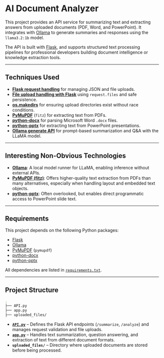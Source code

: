 # AI Document Analyzer

This project provides an API service for summarizing text and extracting answers from uploaded documents (PDF, Word, and PowerPoint). It integrates with [Ollama](https://ollama.ai/) to generate summaries and responses using the `llama3.2:1b` model.  

The API is built with [Flask](https://flask.palletsprojects.com/), and supports structured text processing pipelines for professional developers building document intelligence or knowledge extraction tools.

---

## Techniques Used

- **[Flask request handling](https://flask.palletsprojects.com/en/latest/api/#incoming-request-data)** for managing JSON and file uploads.  
- **[File upload handling with Flask](https://flask.palletsprojects.com/en/latest/patterns/fileuploads/)** using `request.files` and safe persistence.  
- **[os.makedirs](https://docs.python.org/3/library/os.html#os.makedirs)** for ensuring upload directories exist without race conditions.  
- **[PyMuPDF](https://pymupdf.readthedocs.io/en/latest/)** (`fitz`) for extracting text from PDFs.  
- **[python-docx](https://python-docx.readthedocs.io/)** for parsing Microsoft Word `.docx` files.  
- **[python-pptx](https://python-pptx.readthedocs.io/)** for extracting text from PowerPoint presentations.  
- **[Ollama generate API](https://github.com/ollama/ollama/blob/main/docs/api.md#generate-a-completion)** for prompt-based summarization and Q&A with the LLaMA model.  

---

## Interesting Non-Obvious Technologies

- **[Ollama](https://ollama.ai/)**: A local model runner for LLaMA, enabling inference without external APIs.  
- **[PyMuPDF (fitz)](https://pymupdf.readthedocs.io/)**: Offers higher-quality text extraction from PDFs than many alternatives, especially when handling layout and embedded text objects.  
- **[python-pptx](https://python-pptx.readthedocs.io/)**: Often overlooked, but enables direct programmatic access to PowerPoint slide text.  

---

## Requirements

This project depends on the following Python packages:

- [Flask](https://flask.palletsprojects.com/)  
- [Ollama](https://ollama.ai/)  
- [PyMuPDF](https://pymupdf.readthedocs.io/) (`pymupdf`)  
- [python-docx](https://python-docx.readthedocs.io/)  
- [python-pptx](https://python-pptx.readthedocs.io/)  

All dependencies are listed in [`requirements.txt`](./requirements.txt).  

---

## Project Structure

```bash
.
├── API.py
├── app.py
├── uploaded_files/
```

- **[`API.py`](./API.py)** – Defines the Flask API endpoints (`/summarize`, `/analyze`) and manages request validation and file uploads.  
- **[`app.py`](./app.py)** – Handles text summarization, question answering, and extraction of text from different document formats.  
- **`uploaded_files/`** – Directory where uploaded documents are stored before being processed.  
